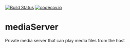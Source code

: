 [![Build Status](https://travis-ci.com/tfroggatt/mediaServer.svg?branch=master)](https://travis-ci.com/tfroggatt/mediaServer)
[![codecov.io](https://codecov.io/gh/tfroggatt/mediaServer/branch/master/graphs/badge.svg)](https://codecov.io/gh/tfroggatt/mediaServer)

# mediaServer
Private media server that can play media files from the host 
